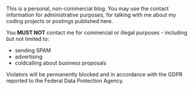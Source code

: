 This is a personal, non-commercial blog. You may use the contact
information for administrative purposes, for talking with me about
my coding projects or postings published here.

You **MUST NOT** contact me for commercial or illegal purposes - including but not limited to:

- sending SPAM
- advertising
- coldcalling about business proposals

Violators will be permanently blocked and in accordance with the GDPR
reported to the Federal Data Protection Agency.
